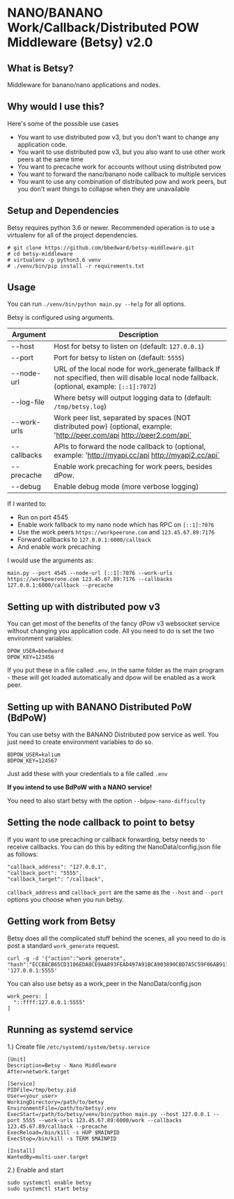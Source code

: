 # NANO/BANANO Work/Callback/Distributed POW Middleware (Betsy) v2.0

## What is Betsy?

Middleware for banano/nano applications and nodes.

## Why would I use this?

Here's some of the possible use cases

- You want to use distributed pow v3, but you don't want to change any application code.
- You want to use distributed pow v3, but you also want to use other work peers at the same time
- You want to precache work for accounts without using distributed pow
- You want to forward the nano/banano node callback to multiple services
- You want to use any combination of distributed pow and work peers, but you don't want things to collapse when they are unavailable

## Setup and Dependencies

Betsy requires python 3.6 or newer. Recommended operation is to use a virtualenv for all of the project dependencies.

```
# git clone https://github.com/bbedward/betsy-middleware.git
# cd betsy-middleware
# virtualenv -p python3.6 venv
# ./venv/bin/pip install -r requirements.txt
```

## Usage

You can run `./venv/bin/python main.py --help` for all options.

Betsy is configured using arguments.

| Argument     | Description                                                                                         |
|-------------|---------------------------------------------------------------------------------------------------------------------------------------------|
| --host      | Host for betsy to listen on (default: `127.0.0.1`)                                                                                          |
| --port      | Port for betsy to listen on (default: `5555`)                                                                                               |
| --node-url  | URL of the local node for work_generate fallback If not specified, then will disable local node fallback. (optional, example: `[::1]:7072`) |
| --log-file  | Where betsy will output logging data to (default: `/tmp/betsy.log`)                                                                         |
| --work-urls | Work peer list, separated by spaces (NOT distributed pow) (optional, example: 'http://peer.com/api http://peer2.com/api`                    |
| --callbacks | APIs to forward the node callback to (optional, example: 'http://myapi.cc/api http://myapi2.cc/api`                                         |
| --precache  | Enable work precaching for work peers, besides dPow.                                                                                        |
| --debug     | Enable debug mode (more verbose logging)                                                                                                    |

If I wanted to:
- Run on port 4545
- Enable work fallback to my nano node which has RPC on `[::1]:7076`
- Use the work peers `https://workpeerone.com` and `123.45.67.89:7176`
- Forward callbacks to `127.0.0.1:6000/callback`
- And enable work precaching

I would use the arguments as:

`main.py --port 4545 --node-url [::1]:7076 --work-urls https://workpeerone.com 123.45.67.89:7176 --callbacks 127.0.0.1:6000/callback --precache`

## Setting up with distributed pow v3

You can get most of the benefits of the fancy dPow v3 websocket service without changing you application code. All you need to do is set the two environment variables:

```
DPOW_USER=bbedward
DPOW_KEY=123456
```

If you put these in a file called `.env`, in the same folder as the main program - these will get loaded automatically and dpow will be enabled as a work peer.

## Setting up with BANANO Distributed PoW (BdPoW)

You can use betsy with the BANANO Distributed pow service as well. You just need to create environment variables to do so.

```
BDPOW_USER=kalium
BDPOW_KEY=124567
```

Just add these with your credentials to a file called `.env`

**If you intend to use BdPoW with a NANO service!**

You need to also start betsy with the option `--bdpow-nano-difficulty`

## Setting the node callback to point to betsy

If you want to use precaching or callback forwarding, betsy needs to receive callbacks. You can do this by editing the NanoData/config.json file as follows:

```
"callback_address": "127.0.0.1",
"callback_port": "5555",
"callback_target": "/callback",
```

`callback_address` and `callback_port` are the same as the `--host` and `--port` options you choose when you run betsy.

## Getting work from Betsy

Betsy does all the complicated stuff behind the scenes, all you need to do is post a standard `work_generate` request.

```
curl -g -d '{"action":"work_generate", "hash":"ECCB8CB65CD3106EDA8CE9AA893FEAD497A91BCA903890CBD7A5C59F06AB9113"}' '127.0.0.1:5555'
```

You can also use betsy as a work_peer in the NanoData/config.json

```
work_peers: [
  "::ffff:127.0.0.1:5555"
]
```

## Running as systemd service

1.) Create file `/etc/systemd/system/betsy.service`

```
[Unit]
Description=Betsy - Nano Middleware
After=network.target

[Service]
PIDFile=/tmp/betsy.pid
User=<your_user>
WorkingDirectory=/path/to/betsy
EnvironmentFile=/path/to/betsy/.env
ExecStart=/path/to/betsy/venv/bin/python main.py --host 127.0.0.1 --port 5555 --work-urls 123.45.67.89:6000/work --callbacks 123.45.67.89/callback --precache
ExecReload=/bin/kill -s HUP $MAINPID
ExecStop=/bin/kill -s TERM $MAINPID

[Install]
WantedBy=multi-user.target
```

2.) Enable and start

```
sudo systemctl enable betsy
sudo systemctl start betsy
```